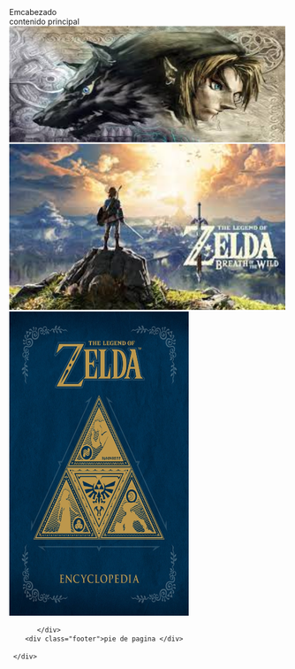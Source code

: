 <!doctype html>
<html lang="es">
  <head>
    <meta charset="UTF-8">
    <meta charset="X-UA-Compatible" content="IE=edg">
    <meta name"viewport" content="width=device-width, initial-scale=1.0">
    <link rel="stylesheet" href="css/estilo1.css">
    <title>vinos|Mexico|turismo</title>
  </head>
  <body>
      <div class="principal">
        <div class="header">Emcabezado </div>
        <div class="main"> contenido principal
          <div class="box1"><img src="images/zelda2.jpg" title="link y un lobo" alt="hay imagen de personaje con un lobo"
            width="500px" height="210px"></img></div>
          <div class="box2"><img src="images/zelda1.jpg" title="herue de historia" alt="hay imagen de personaje de la historia"
            width="500px" height="300px"></img></div>
          <div class="box3"><img src="images/zelda3.jpg" title="el simbolo" alt="hay imagen de simbolo de un la historia"
            width="325px" height="550px"></img></div>
          
           </div>
        <div class="footer">pie de pagina </div>

     </div>
 
  </body>
</html>
